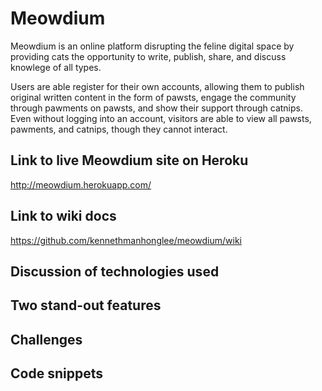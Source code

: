 # Meowdium

Meowdium is an online platform disrupting the feline digital space by providing cats the opportunity to write, publish, share, and discuss knowlege of all types. 

Users are able register for their own accounts, allowing them to publish original written content in the form of pawsts, engage the community through pawments on pawsts, and show their support through catnips. Even without logging into an account, visitors are able to view all pawsts, pawments, and catnips, though they cannot interact.

## Link to live Meowdium site on Heroku

http://meowdium.herokuapp.com/

## Link to wiki docs

https://github.com/kennethmanhonglee/meowdium/wiki

## Discussion of technologies used

## Two stand-out features

## Challenges

## Code snippets
